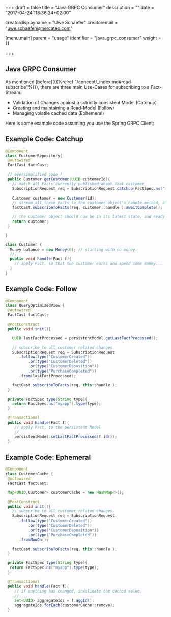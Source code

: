 +++
draft = false
title = "Java GRPC Consumer"
description = ""
date = "2017-04-24T18:36:24+02:00"

creatordisplayname = "Uwe Schaefer"
creatoremail = "uwe.schaefer@mercateo.com"

[menu.main]
parent = "usage"
identifier = "java_grpc_consumer"
weight = 11

+++

## Java GRPC Consumer

As mentioned [before]({{%relref "/concept/_index.md#read-subscribe"%}}), there are three main Use-Cases for subscribing to a Fact-Stream:

* Validation of Changes against a sctrictly consistent Model (Catchup)
* Creating and maintaining a Read-Model (Follow)
* Managing volatile cached data (Ephemeral)

Here is some example code assuming you use the Spring GRPC Client:

## Example Code: Catchup



```java
@Component
class CustomerRepository{
 @Autowired
 FactCast factCast;

 // oversimplified code !
 public Customer getCustomer(UUID customerId){
   // match all Facts currently published about that customer
   SubscriptionRequest req = SubscriptionRequest.catchup(FactSpec.ns("myapp").aggId(customerId)).fromScratch();
   
   Customer customer = new Customer(id);
   // stream all these Facts to the customer object's handle method, and wait until the stream ends.
   factCast.subscribeToFacts(req, customer::handle ).awaitComplete();

   // the customer object should now be in its latest state, and ready for command validation
   return customer;
 }

}

class Customer {
  Money balance = new Money(0); // starting with no money.
  //...
  public void handle(Fact f){
    // apply Fact, so that the customer earns and spend some money...
  }
}
```


## Example Code: Follow

```java
@Component
class QueryOptimizedView {
 @Autowired
 FactCast factCast;

 @PostConstruct
 public void init(){

   UUID lastFactProcessed = persistentModel.getLastFactProcessed();

   // subscribe to all customer related changes.
   SubscriptionRequest req = SubscriptionRequest
      .follow(type("CustomerCreated"))
          .or(type("CustomerDeleted"))
          .or(type("CustomerDeposition"))
          .or(type("PurchaseCompleted"))
      .from(lastFactProcessed);

   factCast.subscribeToFacts(req, this::handle );
 }

 private FactSpec type(String type){ 
   return FactSpec.ns("myapp").type(type); 
 }

 @Transactional
 public void handle(Fact f){
    // apply Fact, to the persistent Model
    // ...
    persistentModel.setLastFactProcessed(f.id());
 }

```



## Example Code: Ephemeral

```java
@Component
class CustomerCache {
 @Autowired
 FactCast factCast;

 Map<UUID,Customer> customerCache = new HashMap<>();

 @PostConstruct
 public void init(){
   // subscribe to all customer related changes.
   SubscriptionRequest req = SubscriptionRequest.
      .follow(type("CustomerCreated"))
          .or(type("CustomerDeleted"))
          .or(type("CustomerDeposition"))
          .or(type("PurchaseCompleted"))
      .fromNowOn();

   factCast.subscribeToFacts(req, this::handle );
 }

 private FactSpec type(String type){ 
  return FactSpec.ns("myapp").type(type); 
 }

 @Transactional
 public void handle(Fact f){
    // if anything has changed, invalidate the cached value.
    // ...
    Set<UUID> aggregateIds = f.aggId();
    aggregateIds.forEach(customerCache::remove);
 }

```
